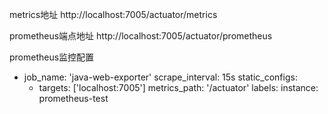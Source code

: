 metrics地址
http://localhost:7005/actuator/metrics

prometheus端点地址
http://localhost:7005/actuator/prometheus

prometheus监控配置
  - job_name: 'java-web-exporter'
    scrape_interval: 15s
    static_configs:
    - targets: ['localhost:7005']
      metrics_path: '/actuator'
      labels:
        instance: prometheus-test